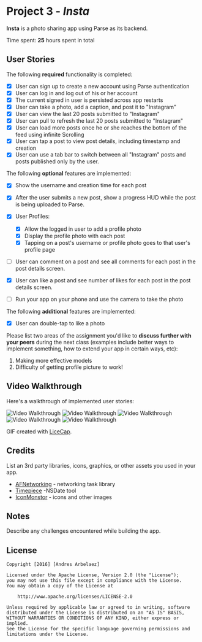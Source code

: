 # Project 3 - *Insta*

**Insta** is a photo sharing app using Parse as its backend.

Time spent: **25** hours spent in total

## User Stories

The following **required** functionality is completed:

- [x] User can sign up to create a new account using Parse authentication
- [x] User can log in and log out of his or her account
- [x] The current signed in user is persisted across app restarts
- [x] User can take a photo, add a caption, and post it to "Instagram"
- [x] User can view the last 20 posts submitted to "Instagram"
- [x] User can pull to refresh the last 20 posts submitted to "Instagram"
- [x] User can load more posts once he or she reaches the bottom of the feed using infinite Scrolling
- [x] User can tap a post to view post details, including timestamp and creation
- [x] User can use a tab bar to switch between all "Instagram" posts and posts published only by the user.

The following **optional** features are implemented:

- [x] Show the username and creation time for each post
- [x] After the user submits a new post, show a progress HUD while the post is being uploaded to Parse.
- [x] User Profiles:
   - [x] Allow the logged in user to add a profile photo
   - [x] Display the profile photo with each post
   - [x] Tapping on a post's username or profile photo goes to that user's profile page
- [ ] User can comment on a post and see all comments for each post in the post details screen.
- [x] User can like a post and see number of likes for each post in the post details screen.
- [ ] Run your app on your phone and use the camera to take the photo


The following **additional** features are implemented:

- [x] User can double-tap to like a photo 

Please list two areas of the assignment you'd like to **discuss further with your peers** during the next class (examples include better ways to implement something, how to extend your app in certain ways, etc):

1. Making more effective models
2. Difficulty of getting profile picture to work!

## Video Walkthrough

Here's a walkthrough of implemented user stories:


<img src='https://i.imgur.com/i7zzkQR.gif' title='Logging in' width='' alt='Video Walkthrough' />
<img src='https://i.imgur.com/uAGv040.gif' title='Logging in as different user' width='' alt='Video Walkthrough' />
<img src='https://i.imgur.com/9GbImXC.gif' title='Double tap to like' width='' alt='Video Walkthrough' />
<img src='https://i.imgur.com/bY9CQaN.gif' title='Posting a photo' width='' alt='Video Walkthrough' />
<img src='https://i.imgur.com/J7wljIM.gif' title='Clicking on username to display profile' width='' alt='Video Walkthrough' />

GIF created with [LiceCap](http://www.cockos.com/licecap/).

## Credits

List an 3rd party libraries, icons, graphics, or other assets you used in your app.

- [AFNetworking](https://github.com/AFNetworking/AFNetworking) - networking task library
- [Timepiece](https://cocoapods.org/pods/Timepiece) -NSDate tool
- [IconMonstor](iconmonstr.com) - icons and other images


## Notes

Describe any challenges encountered while building the app.

## License

    Copyright [2016] [Andres Arbelaez]

    Licensed under the Apache License, Version 2.0 (the "License");
    you may not use this file except in compliance with the License.
    You may obtain a copy of the License at

        http://www.apache.org/licenses/LICENSE-2.0

    Unless required by applicable law or agreed to in writing, software
    distributed under the License is distributed on an "AS IS" BASIS,
    WITHOUT WARRANTIES OR CONDITIONS OF ANY KIND, either express or implied.
    See the License for the specific language governing permissions and
    limitations under the License.
